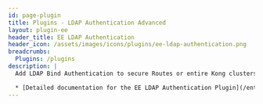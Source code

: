 ```yaml
---
id: page-plugin
title: Plugins - LDAP Authentication Advanced
layout: plugin-ee
header_title: EE LDAP Authentication
header_icon: /assets/images/icons/plugins/ee-ldap-authentication.png
breadcrumbs:
  Plugins: /plugins
description: |
  Add LDAP Bind Authentication to secure Routes or entire Kong clusters with username and password protection.

  * [Detailed documentation for the EE LDAP Authentication Plugin](/enterprise/latest/plugins/ldap-authentication-advanced/)
---
```


